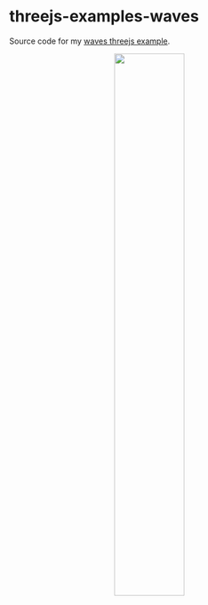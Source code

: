# threejs-examples-waves

Source code for my [waves threejs example](https://dustinpfister.github.io/2018/11/14/threejs-examples-waves/).

<div align="center">
      <a href="https://www.youtube.com/watch?v=7vrx8646Y7s">
         <img src="https://img.youtube.com/vi/7vrx8646Y7s/0.jpg" style="width:50%;">
      </a>
</div>
